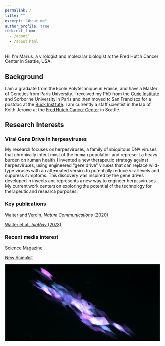 ```yaml
---
permalink: /
title: ""
excerpt: "About me"
author_profile: true
redirect_from:
  - /about/
  - /about.html
---
```

Hi! I'm Marius, a virologist and molecular biologist at the Fred Hutch Cancer Center in Seattle, USA.

## Background
I am a graduate from the Ecole Polytechnique in France, and have a Master of Genetics from Paris University. I received my PhD from the [Curie Institute](https://institut-curie.org/) and Sorbonne University in Paris and then moved to San Francisco for a postdoc at the [Buck Institute](https://www.buckinstitute.org/). I am currently a staff scientist in the lab of Keith Jerome at the [Fred Hutch Cancer Center](https://www.fredhutch.org) in Seattle.

## Research Interests

### Viral Gene Drive in herpesviruses
My research focuses on herpesviruses, a family of ubiquitous DNA viruses that chronically infect most of the human population and represent a heavy burden on human health. I invented a new therapeutic strategy against herpesviruses, using engineered “gene drive” viruses that can replace wild-type viruses with an attenuated version to potentially reduce viral levels and suppress symptoms. This discovery was inspired by the gene drives developed in insects and represents a new way to engineer herpesviruses. My current work centers on exploring the potential of the technology for therapeutic and research purposes.

### Key publications
[Walter and Verdin, *Nature Communications* (2020)](https://www.nature.com/articles/s41467-020-18678-0) 

[Walter et al., *bioRxiv* (2023)](https://www.biorxiv.org/content/10.1101/2023.12.07.570711)

### Recent media interest
[Science Magazine](https://www.science.org/content/article/fighting-viruses-viruses-gene-drive-offers-new-strategy-beat-infections)

[New Scientist](https://www.newscientist.com/article/2408634-crispr-engineered-viruses-could-render-other-viruses-harmless)

![GD](/images/GD.png)


